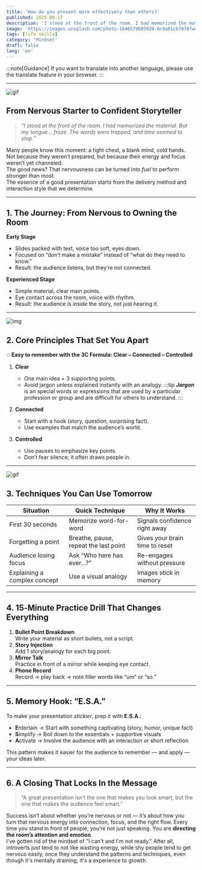 ```yaml
---
title: 'How do you present more effectively than others?'
published: 2025-08-17
description: 'I stood at the front of the room. I had memorized the material. But my tongue… froze. The words were trapped, and time seemed to stop.'
image: 'https://images.unsplash.com/photo-1646579885920-0c9a01cb7078?w=600&auto=format&fit=crop&q=60&ixlib=rb-4.1.0&ixid=M3wxMjA3fDB8MHxzZWFyY2h8MjZ8fGNvbGFnZSUyMHByZXNlbnRhdGlvbnxlbnwwfHwwfHx8MA%3D%3D'
tags: [life skills]
category: 'Mindset'
draft: false
lang: 'en'
---
```


:::note[Guidance]
If you want to translate into another language, please use the translate feature in your browser.
:::

---

![gif](https://media1.tenor.com/m/vhh23wTzaGEAAAAC/tim-cook.gif)

## From Nervous Starter to Confident Storyteller

> *“I stood at the front of the room. I had memorized the material. But my tongue… froze. The words were trapped, and time seemed to stop.”*

Many people know this moment: a tight chest, a blank mind, cold hands. Not because they weren’t prepared, but because their energy and focus weren’t yet channeled.  
The good news? That nervousness can be turned into *fuel* to perform stronger than most.  
The essence of a good presentation starts from the delivery method and interaction style that we determine.

---

## 1. The Journey: From Nervous to Owning the Room

**Early Stage**  
- Slides packed with text, voice too soft, eyes down.  
- Focused on “don’t make a mistake” instead of “what do they need to know.”  
- Result: the audience listens, but they’re not connected.

**Experienced Stage**  
- Simple material, clear main points.  
- Eye contact across the room, voice with rhythm.  
- Result: the audience is *inside* the story, not just hearing it.

---

![img](https://images.unsplash.com/photo-1505373877841-8d25f7d46678?w=600&auto=format&fit=crop&q=60&ixlib=rb-4.1.0&ixid=M3wxMjA3fDB8MHxzZWFyY2h8Mnx8cHJlc2VudGF0aW9ufGVufDB8fDB8fHww)

## 2. Core Principles That Set You Apart

💡 **Easy to remember with the 3C Formula: Clear – Connected – Controlled**

1. **Clear**  
   - One main idea + 3 supporting points.  
   - Avoid jargon unless explained instantly with an analogy.
  :::tip
  ***Jargon*** is an special words or expressions that are used by a particular profession or group and are difficult for others to understand.
  :::

2. **Connected**  
   - Start with a hook (story, question, surprising fact).  
   - Use examples that match the audience’s world.

3. **Controlled**  
   - Use pauses to emphasize key points.  
   - Don’t fear silence; it often draws people in.

---

![gif](https://media.tenor.com/unamfz9v0y8AAAAM/margin-call-tuld.gif)

## 3. Techniques You Can Use Tomorrow

| Situation                    | Quick Technique                              | Why It Works |
|------------------------------|-----------------------------------------------|--------------|
| First 30 seconds             | Memorize word-for-word                        | Signals confidence right away |
| Forgetting a point           | Breathe, pause, repeat the last point         | Gives your brain time to reset |
| Audience losing focus        | Ask “Who here has ever…?”                     | Re-engages without pressure |
| Explaining a complex concept | Use a visual analogy                          | Images stick in memory |

---

## 4. 15‑Minute Practice Drill That Changes Everything

1. **Bullet Point Breakdown**  
   Write your material as short bullets, not a script.  
2. **Story Injection**  
   Add 1 story/analogy for each big point.  
3. **Mirror Talk**  
   Practice in front of a mirror while keeping eye contact.  
4. **Phone Record**  
   Record → play back → note filler words like “um” or “so.”

---

## 5. Memory Hook: “E.S.A.”

To make your presentation *stickier*, prep it with **E.S.A.**:

- **E**ntertain → Start with something captivating (story, humor, unique fact)  
- **S**implify → Boil down to the essentials + supportive visuals  
- **A**ctivate → Involve the audience with an interaction or short reflection

This pattern makes it easier for the audience to remember — and apply — your ideas later.

---

## 6. A Closing That Locks In the Message

> “A great presentation isn’t the one that makes you look smart, but the one that makes the audience feel smart.”

Success isn’t about whether you’re nervous or not — it’s about how you turn that nervous energy into connection, focus, and the right flow. Every time you stand in front of people, you’re not just speaking. You are **directing the room’s attention and emotion**.  
I've gotten rid of the mindset of "I can't and I'm not ready." After all, introverts just tend to not like wasting energy, while shy people tend to get nervous easily, once they understand the patterns and techniques, even though it's mentally draining, it's a experience to growth.
